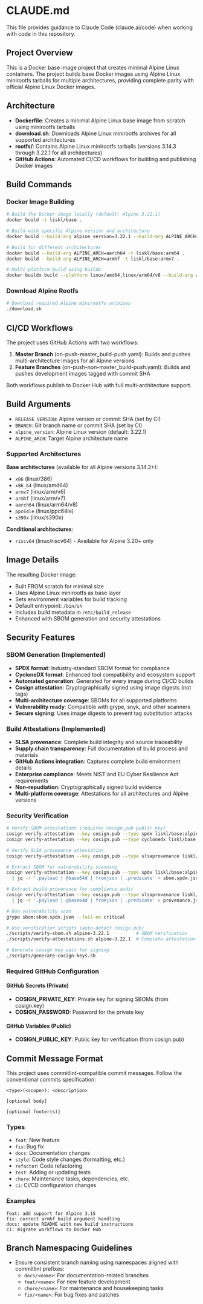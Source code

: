 # CLAUDE.md

This file provides guidance to Claude Code (claude.ai/code) when working with code in this repository.

## Project Overview

This is a Docker base image project that creates minimal Alpine Linux containers. The project builds base Docker images using Alpine Linux minirootfs tarballs for multiple architectures, providing complete parity with official Alpine Linux Docker images.

## Architecture

- **Dockerfile**: Creates a minimal Alpine Linux base image from scratch using minirootfs tarballs
- **download.sh**: Downloads Alpine Linux minirootfs archives for all supported architectures 
- **rootfs/**: Contains Alpine Linux minirootfs tarballs (versions 3.14.3 through 3.22.1 for all architectures)
- **GitHub Actions**: Automated CI/CD workflows for building and publishing Docker images

## Build Commands

### Docker Image Building
```bash
# Build the Docker image locally (default: Alpine 3.22.1)
docker build -t liskl/base .

# Build with specific Alpine version and architecture
docker build --build-arg alpine_version=3.22.1 --build-arg ALPINE_ARCH=x86_64 -t liskl/base:alpine-3.22.1 .

# Build for different architectures
docker build --build-arg ALPINE_ARCH=aarch64 -t liskl/base:arm64 .
docker build --build-arg ALPINE_ARCH=armhf -t liskl/base:armv7 .

# Multi-platform build using buildx
docker buildx build --platform linux/amd64,linux/arm64/v8 --build-arg alpine_version=3.22.1 -t liskl/base:alpine-3.22.1 .
```

### Download Alpine Rootfs
```bash
# Download required Alpine minirootfs archives
./download.sh
```

## CI/CD Workflows

The project uses GitHub Actions with two workflows:

1. **Master Branch** (on-push-master_build-push.yaml): Builds and pushes multi-architecture images for all Alpine versions
2. **Feature Branches** (on-push-non-master_build-push.yaml): Builds and pushes development images tagged with commit SHA

Both workflows publish to Docker Hub with full multi-architecture support.

## Build Arguments

- `RELEASE_VERSION`: Alpine version or commit SHA (set by CI)
- `BRANCH`: Git branch name or commit SHA (set by CI)  
- `alpine_version`: Alpine Linux version (default: 3.22.1)
- `ALPINE_ARCH`: Target Alpine architecture name

### Supported Architectures

**Base architectures** (available for all Alpine versions 3.14.3+):
- `x86` (linux/386)
- `x86_64` (linux/amd64)
- `armv7` (linux/arm/v6)
- `armhf` (linux/arm/v7)
- `aarch64` (linux/arm64/v8)
- `ppc64le` (linux/ppc64le)
- `s390x` (linux/s390x)

**Conditional architectures**:
- `riscv64` (linux/riscv64) - Available for Alpine 3.20+ only

## Image Details

The resulting Docker image:
- Built FROM scratch for minimal size
- Uses Alpine Linux minirootfs as base layer
- Sets environment variables for build tracking
- Default entrypoint: `/bin/sh`
- Includes build metadata in `/etc/build_release`
- Enhanced with SBOM generation and security attestations

## Security Features

### SBOM Generation (Implemented)
- **SPDX format**: Industry-standard SBOM format for compliance
- **CycloneDX format**: Enhanced tool compatibility and ecosystem support  
- **Automated generation**: Generated for every image during CI/CD builds
- **Cosign attestation**: Cryptographically signed using image digests (not tags)
- **Multi-architecture coverage**: SBOMs for all supported platforms
- **Vulnerability ready**: Compatible with grype, snyk, and other scanners
- **Secure signing**: Uses image digests to prevent tag substitution attacks

### Build Attestations (Implemented)
- **SLSA provenance**: Complete build integrity and source traceability
- **Supply chain transparency**: Full documentation of build process and materials
- **GitHub Actions integration**: Captures complete build environment details
- **Enterprise compliance**: Meets NIST and EU Cyber Resilience Act requirements
- **Non-repudiation**: Cryptographically signed build evidence
- **Multi-platform coverage**: Attestations for all architectures and Alpine versions

### Security Verification
```bash
# Verify SBOM attestations (requires cosign.pub public key)
cosign verify-attestation --key cosign.pub --type spdx liskl/base:alpine-3.22.1
cosign verify-attestation --key cosign.pub --type cyclonedx liskl/base:alpine-3.22.1

# Verify SLSA provenance attestation
cosign verify-attestation --key cosign.pub --type slsaprovenance liskl/base:alpine-3.22.1

# Extract SBOM for vulnerability scanning
cosign verify-attestation --key cosign.pub --type spdx liskl/base:alpine-3.22.1 \
  | jq -r '.payload | @base64d | fromjson | .predicate' > sbom.spdx.json

# Extract build provenance for compliance audit
cosign verify-attestation --key cosign.pub --type slsaprovenance liskl/base:alpine-3.22.1 \
  | jq -r '.payload | @base64d | fromjson | .predicate' > provenance.json

# Run vulnerability scan
grype sbom:sbom.spdx.json --fail-on critical

# Use verification scripts (auto-detect cosign.pub)
./scripts/verify-sbom.sh alpine-3.22.1          # SBOM verification
./scripts/verify-attestations.sh alpine-3.22.1  # Complete attestation analysis

# Generate cosign key pair for signing
./scripts/generate-cosign-keys.sh
```

### Required GitHub Configuration

#### GitHub Secrets (Private)
- **COSIGN_PRIVATE_KEY**: Private key for signing SBOMs (from cosign.key)
- **COSIGN_PASSWORD**: Password for the private key

#### GitHub Variables (Public)
- **COSIGN_PUBLIC_KEY**: Public key for verification (from cosign.pub)

## Commit Message Format

This project uses commitlint-compatible commit messages. Follow the conventional commits specification:

```
<type>(<scope>): <description>

[optional body]

[optional footer(s)]
```

### Types
- `feat`: New feature
- `fix`: Bug fix
- `docs`: Documentation changes
- `style`: Code style changes (formatting, etc.)
- `refactor`: Code refactoring
- `test`: Adding or updating tests
- `chore`: Maintenance tasks, dependencies, etc.
- `ci`: CI/CD configuration changes

### Examples
```
feat: add support for Alpine 3.15
fix: correct armhf build argument handling
docs: update README with new build instructions
ci: migrate workflows to Docker Hub
```

## Branch Namespacing Guidelines

- Ensure consistent branch naming using namespaces aligned with commitlint prefixes:
  - `docs/<name>`: For documentation-related branches
  - `feat/<name>`: For new feature development
  - `chore/<name>`: For maintenance and housekeeping tasks
  - `fix/<name>`: For bug fixes and patches